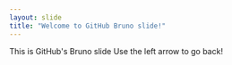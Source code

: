 ```yaml
---
layout: slide
title: "Welcome to GitHub Bruno slide!"
---
```

This is GitHub's Bruno slide
Use the left arrow to go back!
